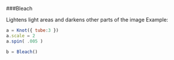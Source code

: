 ###Bleach

Lightens light areas and darkens other parts of the image
Example:
```javascript
a = Knot({ tube:3 })
a.scale = 2
a.spin( .005 )

b = Bleach()
```
